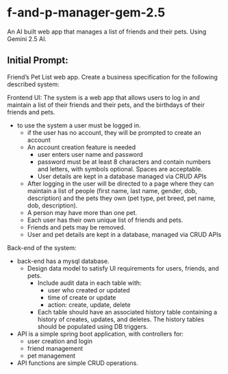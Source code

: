 # f-and-p-manager-gem-2.5
An AI built web app that manages a list of friends and their pets.  Using Gemini 2.5 AI.

## Initial Prompt:
Friend’s Pet List web app.
Create a business specification for the following described system:

Frontend UI:
The system is a web app that allows users to log in and maintain a list of their friends and their pets, and the birthdays of their friends and pets.
- to use the system a user must be logged in.
  - if the user has no account, they will be prompted to create an account
  - An account creation feature is needed
    - user enters user name and password
    - password must be at least 8 characters and contain numbers and letters, with symbols optional.  Spaces are acceptable.
    - User details are kept in a database managed via CRUD APIs
  - After logging in the user will be directed to a page where they can maintain a list of people (first name, last name, gender, dob, description) and the pets they own (pet type, pet breed, pet name, dob, description).
  - A person may have more than one pet.
  - Each user has their own unique list of friends and pets.
  - Friends and pets may be removed.
  - User and pet details are kept in a database, managed via CRUD APIs

Back-end of the system:
- back-end has a mysql database.
  - Design data model to satisfy UI requirements for users, friends, and pets.
    - Include audit data in each table with:
      - user who created or updated
      - time of create or update
      - action: create, update, delete
    - Each table should have an associated history table containing a history of creates, updates, and deletes.  The history tables should be populated using DB triggers.
- API is a simple spring boot application, with controllers for:
  - user creation and login
  - friend management
  - pet management
- API functions are simple CRUD operations.
